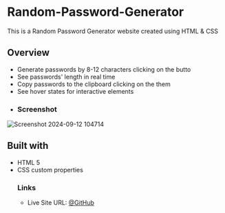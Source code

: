 # Random-Password-Generator
This is a Random Password Generator website created using HTML & CSS
## Overview
- Generate  passwords by 8-12 characters clicking on the butto
- See passwords' length in real time
- Copy passwords to the clipboard clicking on the them
- See hover states for interactive elements
- ### Screenshot
 ![Screenshot 2024-09-12 104714](https://github.com/user-attachments/assets/f84033f2-1136-45e5-9f65-db2caced3913)
  ## Built with
- HTML 5
- CSS custom properties
  ### Links
  - Live Site URL: [@GitHub](https://htmlpreview.github.io/?https://github.com/xdelmo/random-password-generator/blob/master/index.html)
  

  


